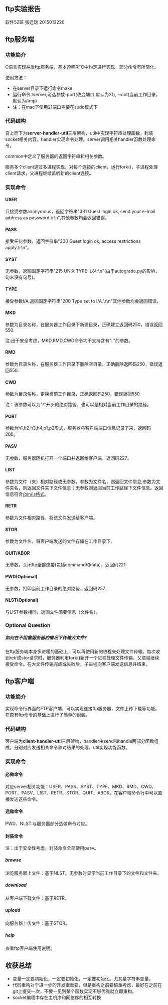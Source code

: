 ## ftp实验报告
软件52班 张迁瑞 2015013226

## ftp服务端
### 功能简介
C语言实现并发ftp服务端，基本遵照RFC中约定进行实现，部分命令有所简化。

使用方法：

- 在server目录下运行命令make
- 运行命令./server,可选参数-port(改变端口,默认为21), -root(当前工作目录，默认为/tmp)
- 注：在mac下使用21端口需要在sudo模式下

### 代码结构
自上而下为**server-handler-util**三层架构，util中实现字符串处理函数，封装socket相关内容。handler实现命令处理。server调用相关handler函数处理命令。

common中定义了服务器的返回字符串和相关参数。

服务多个client通过多进程实现，对每个连接的client，运行fork()，子进程处理client请求，父进程继续监听新的client连接。
### 实现命令
#### USER
只接受参数anonymous，返回字符串"331 Guest login ok, send your e-mail address as password.\r\n",其他参数均会返回错误。
#### PASS
接受任何参数，返回字符串"230 Guest login ok, access restrictions apply.\r\n"。
#### SYST
无参数，返回固定字符串"215 UNIX TYPE: L8\r\n"(由于autograde.py的影响，句末没有句号)。
#### TYPE
接受参数I/A,返回固定字符串"200 Type set to I/A.\r\n"其他参数均会返回错误。
#### MKD
参数为目录名称，在服务器工作目录下新建目录，正确建立返回码250，错误返回550.

注:出于安全考虑，MKD,RMD,CWD命令均不支持含有".."的参数。
#### RMD
参数为目录名称，在服务器工作目录下删除空目录，正确删除返回码250，错误返回550.
#### CWD
参数为目录名称，更换当前工作目录，正确返回码250，错误返回550.

注：该参数可以为"/"开头的绝对路径，也可以是相对当前工作目录的路径。
#### PORT
参数为h1,h2,h3,h4,p1,p2形式，服务器将客户端端口信息记录下来，返回码200。
#### PASV
无参数，服务器随机打开一个端口并返回给客户端，返回码227。
#### LIST
参数为文件（夹）相对路径或无参数，参数为文件名，则返回文件信息;参数为文件夹名，则返回文件夹下文件信息；无参数则返回当前工作路径下文件信息。返回信息符合[/bin/ls格式](http://cr.yp.to/ftp/list/binls.html)。
#### RETR
参数为文件相对路径，将该文件发送给客户端。
#### STOR
参数为文件名，将客户端发送的文件存储在工作目录下。
#### QUIT/ABOR
无参数，关闭ftp全部连接(包括command和data)，返回码221.
#### PWD(Optional)
无参数，打印当前工作目录的绝对路径，返回码257.
#### NLST(Optional)
与LIST参数相同，返回文件简要信息（文件名）。

### Optional Question
##### 如何在不阻塞服务器的情况下传输大文件?
在ftp服务端本身多进程的基础上，可以再使用新的进程来处理文件传输。每次收到retr或stor请求时，服务器利用fork()新开一个进程处理文件传输，父进程继续接受命令。在大文件传输完成或失败后，子进程向客户端发送信息并结束。
## ftp客户端
### 功能简介
实现命令行界面的FTP客户端，可以实现连接ftp服务器，文件上传下载等功能。在原有ftp命令的基础上进行了简单的封装。
### 代码结构
客户端为**client-handler-util**三层架构，handler由send和handle两部分函数组成，分别对应发送相关命令和对结果的处理。util实现功能函数。
### 实现命令
#### 必做命令
对应server相关功能：USER、PASS、SYST、TYPE、MKD、RMD、CWD、PORT、PASV、LIST、RETR、STOR、QUIT、ABOR。在客户端命令行中可以直接发送这些命令。
#### 选做命令
PWD、NLST:与服务器部分选做命令对应。
#### 封装命令
注：出于安全性考虑，封装命令全部使用pasv。
##### browse
浏览服务器上文件：基于NLST。无参数时显示当前工作目录下的文件和文件夹。
##### download
从客户端下载文件：基于RETR。
##### upload
向服务器上传文件：基于STOR。
##### help
查看ftp客户端使用说明。

## 收获总结
- 变量一定要初始化，一定要初始化，一定要初始化。尤其是字符串变量。
- 代码重构对于进一步的开发很重要，但是重构之前要慎重考虑，最好在之前在git上提交一次，不要一见到某个函数实现不够优雅就立即重构。
- socket编程中存在主机序和网络序的相互转换

